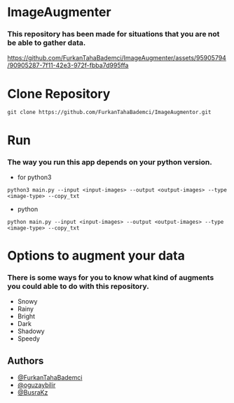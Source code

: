 # ImageAugmenter

### This repository has been made for situations that you are not be able to gather data. 

https://github.com/FurkanTahaBademci/ImageAugmenter/assets/95905794/90905287-7f11-42e3-972f-fbba7d995ffa



# Clone Repository

```
git clone https://github.com/FurkanTahaBademci/ImageAugmentor.git
```
# Run

### The way you run this app depends on your python version.


- for python3
~~~
python3 main.py --input <input-images> --output <output-images> --type <image-type> --copy_txt
~~~

- python
~~~
python main.py --input <input-images> --output <output-images> --type <image-type> --copy_txt
~~~

# Options to augment your data

### There is some ways for you to know what kind of augments you could able to do with this repository.

- Snowy 
- Rainy
- Bright
- Dark
- Shadowy
- Speedy


## Authors

- [@FurkanTahaBademci](https://github.com/FurkanTahaBademci)
- [@oguzaybilir](https://github.com/oguzaybilir)
- [@BusraKz](https://github.com/BusraKz)






